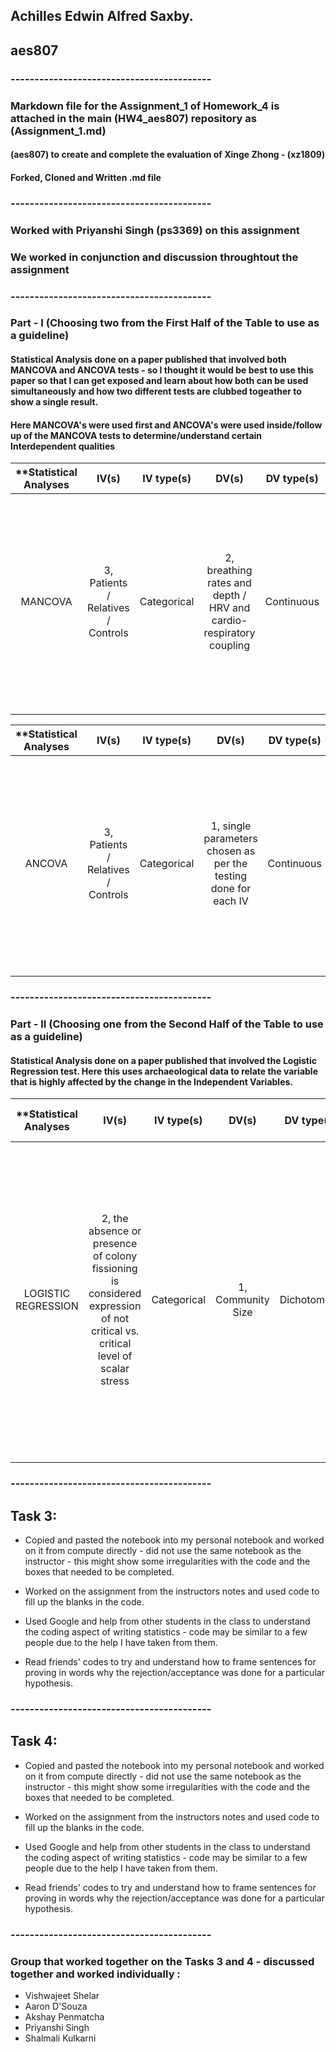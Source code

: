 ## Achilles Edwin Alfred Saxby.
## aes807

### ------------------------------------------

### Markdown file for the Assignment_1 of Homework_4 is attached in the main (HW4_aes807) repository as (Assignment_1.md)
#### (aes807) to create and complete the evaluation of Xinge Zhong - (xz1809)
#### Forked, Cloned and Written .md file

### ------------------------------------------

### Worked with Priyanshi Singh (ps3369) on this assignment
### We worked in conjunction and discussion throughtout the assignment

### ------------------------------------------

### Part - I (Choosing two from the First Half of the Table to use as a guideline)

#### Statistical Analysis done on a paper published that involved both MANCOVA and ANCOVA tests - so I thought it would be best to use this paper so that I can get exposed and learn about how both can be used simultaneously and how two different tests are clubbed togeather to show a single result.

#### Here MANCOVA's were used first and ANCOVA's were used inside/follow up of the MANCOVA tests to determine/understand certain Interdependent qualities

| **Statistical Analyses	|  IV(s)  |  IV type(s) |  DV(s)  |  DV type(s)  |  Control Var | Control Var type  | Question to be answered | _H0_ | _Ha_ |alpha | link to paper **| 
|:-------------:|:-------------:|:-------------:|:-------------:|:-------------:|:-------------:|:-------------: |:------------------:|:---------:|:-----------:|:-----------:|:----------:|
MANCOVA	| 3, Patients / Relatives / Controls | Categorical | 2, breathing rates and depth / HRV and cardio-respiratory coupling| Continuous | 1, stress-related changes of cardio-respiratory function | Continuous (could also be categorical) | 	Hypothesized that increased breathing rates and reduced cardio-respiratory coupling in patients with acute schizophrenia would be associated with low vagal function | Cardio-respiratory coupling was reduced in patients and healthy relatives also, while HRV was increased in patients and healthy relatives in comparison to controls | Cardio-respiratory coupling was reduced in patients only, while HRV was decreased in patients and healthy relatives in comparison to controls | 0.001 | [The Phrenic Component of Acute Schizophrenia – A Name and Its Physiological Reality](http://journals.plos.org/plosone/article?id=10.1371/journal.pone.0033459) |
  |||||||||

| **Statistical Analyses	|  IV(s)  |  IV type(s) |  DV(s)  |  DV type(s)  |  Control Var | Control Var type  | Question to be answered | _H0_ | _Ha_ |alpha | link to paper **| 
|:------------:|:-----------:|:------------:|:-------------:|:-------------:|:------------:|:-------------:|:------------------:|:------:|:-------:|:---------:|:---------:|
ANCOVA	| 3, Patients / Relatives / Controls | Categorical | 1, single parameters chosen as per the testing done for each IV| Continuous | 1, stress-related changes of cardio-respiratory function | Continuous (could also be categorical) | 	Hypothesized that increased breathing rates and reduced cardio-respiratory coupling in patients with acute schizophrenia would be associated with low vagal function | Cardio-respiratory coupling was reduced in patients and healthy relatives also, while HRV was increased in patients and healthy relatives in comparison to controls | Cardio-respiratory coupling was reduced in patients only, while HRV was decreased in patients and healthy relatives in comparison to controls | 0.001 | [The Phrenic Component of Acute Schizophrenia – A Name and Its Physiological Reality](http://journals.plos.org/plosone/article?id=10.1371/journal.pone.0033459) |
  |||||||||


### ------------------------------------------

### Part - II (Choosing one from the Second Half of the Table to use as a guideline)

#### Statistical Analysis done on a paper published that involved the Logistic Regression test. Here this uses archaeological data to relate the variable that is highly affected by the change in the Independent Variables.

| **Statistical Analyses	|  IV(s)  |  IV type(s) |  DV(s)  |  DV type(s)  |  Control Var | Control Var type  | Theory being stated | Question to be answered | _H0_ | _Ha_ |alpha | link to paper **| 
|:----------:|:----------:|:------------:|:-------------:|:-------------:|:------------:|:--------------:|:------------------:|:-------------:|:---------:|:---------:|:---------:|:---------:|
LOGISTIC REGRESSION	| 2, the absence or presence of colony fissioning is considered expression of not critical vs. critical level of scalar stress | Categorical | 1, Community Size | Dichotomous | N/A Here (NIL) | N/A Here (0) | Drawing upon the cognitive constrains to human group size, a model is built by means of Logistic Regression on the basis of the data on colony fissioning among the Hutterites of North America | On the grounds of the theoretical framework sketched in the first part of the article, the absence or presence of colony fissioning is considered expression of not critical vs. critical level of scalar stress for the sake of the model building| Does not show a significant relationship between the critical scalar stress and group size | Confirms the existence of a significant relationship between critical scalar stress and group size, setting the issue on firmer statistical grounds | 0.05 | [Modeling Group Size and Scalar Stress by Logistic Regression from an Archaeological Perspective](http://journals.plos.org/plosone/article?id=10.1371/journal.pone.0091510) |
  |||||||||

### ------------------------------------------

## Task 3:

- Copied and pasted the notebook into my personal notebook and worked on it from compute directly - did not use the same notebook as the instructor - this might show some irregularities with the code and the boxes that needed to be completed.

- Worked on the assignment from the instructors notes and used code to fill up the blanks in the code.

- Used Google and help from other students in the class to understand the coding aspect of writing statistics - code may be similar to a few people due to the help I have taken from them.

- Read friends' codes to try and understand how to frame sentences for proving in words why the rejection/acceptance was done for a particular hypothesis.

### ------------------------------------------

## Task 4:

- Copied and pasted the notebook into my personal notebook and worked on it from compute directly - did not use the same notebook as the instructor - this might show some irregularities with the code and the boxes that needed to be completed.

- Worked on the assignment from the instructors notes and used code to fill up the blanks in the code.

- Used Google and help from other students in the class to understand the coding aspect of writing statistics - code may be similar to a few people due to the help I have taken from them.

- Read friends' codes to try and understand how to frame sentences for proving in words why the rejection/acceptance was done for a particular hypothesis.

### ------------------------------------------

### Group that worked together on the Tasks 3 and 4 - discussed together and worked individually :
  - Vishwajeet Shelar
  - Aaron D'Souza
  - Akshay Penmatcha
  - Priyanshi Singh
  - Shalmali Kulkarni

